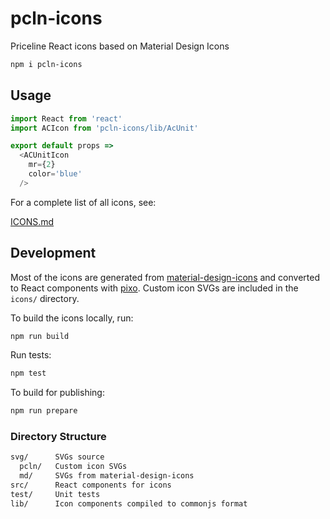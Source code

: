 
# pcln-icons

Priceline React icons based on Material Design Icons

```sh
npm i pcln-icons
```

## Usage

```js
import React from 'react'
import ACIcon from 'pcln-icons/lib/AcUnit'

export default props =>
  <ACUnitIcon
    mr={2}
    color='blue'
  />
```

For a complete list of all icons, see:

[ICONS.md](ICONS.md)

## Development

Most of the icons are generated from [material-design-icons][]
and converted to React components with [pixo][].
Custom icon SVGs are included in the `icons/` directory.

To build the icons locally, run:

```sh
npm run build
```

Run tests:

```sh
npm test
```

To build for publishing:

```sh
npm run prepare
```

[material-design-icons]: https://github.com/google/material-design-icons
[pixo]: https://github.com/c8r/pixo

### Directory Structure

```sh
svg/      SVGs source
  pcln/   Custom icon SVGs
  md/     SVGs from material-design-icons
src/      React components for icons
test/     Unit tests
lib/      Icon components compiled to commonjs format
```
